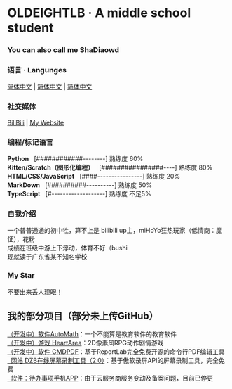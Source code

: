 # OLDEIGHTLB · A middle school student  
### You can also call me **ShaDiaowd**
### 语言 · Langunges
[简体中文](https://www.runoob.com) | [简体中文](https://www.runoob.com) | [简体中文](https://www.runoob.com)  
### 社交媒体
[BiliBili](https://space.bilibili.com/2132118529) | [My Website](https://shadiaowd.us.kg)
### 编程/标记语言
**Python**&nbsp;&nbsp;&nbsp;[############--------] 熟练度 60%  
**Kitten/Scratch（图形化编程）**&nbsp;&nbsp;&nbsp;[################----] 熟练度 80%  
**HTML/CSS/JavaScript**&nbsp;&nbsp;&nbsp;[####----------------] 熟练度 20%  
**MarkDown**&nbsp;&nbsp;&nbsp;[##########----------] 熟练度 50%  
**TypeScript**&nbsp;&nbsp;&nbsp;[#-------------------] 熟练度 不足5%  
### 自我介绍
一个普普通通的初中牲，算不上是 bilibili up主，miHoYo狂热玩家（低情商：魔怔），花粉  
成绩在班级中游上下浮动，体育不好（bushi  
现就读于广东省某不知名学校
### My Star
不要出来丢人现眼！
## 我的部分项目（部分未上传GitHub）
[（开发中）软件AutoMath](https://github.com/oldeightlb/automath)：一个不能算是教育软件的教育软件  
[（开发中）游戏 HeartArea]()：2D像素风RPG动作剧情游戏  
[（开发中）软件 CMDPDF]()：基于ReportLab完全免费开源的命令行PDF编辑工具  
[&nbsp;&nbsp;网站 DZB在线屏幕录制工具（2.0）](https://shadiaowd.us.kg/luping_preview)：基于傲软录屏API的屏幕录制工具，完全免费  
[&nbsp;&nbsp;软件：待办事项手机APP](https://shadiaowd.pages.dev/dbsxapp/)：由于云服务商服务变动及备案问题，目前已停更
